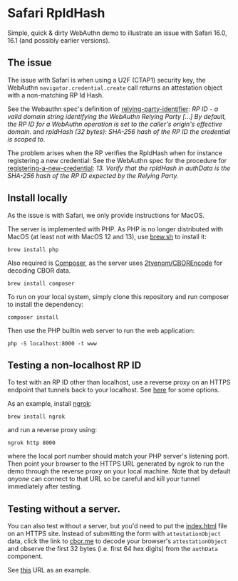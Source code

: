 # Safari RpIdHash

Simple, quick & dirty WebAuthn demo to illustrate an issue with Safari 16.0, 16.1 (and possibly earlier versions).

## The issue

The issue with Safari is when using a U2F (CTAP1) security key, the WebAuthn `navigator.credential.create` call returns an attestation object with a non-matching RP Id Hash.

See the Webauthn spec's definition of <a href="https://www.w3.org/TR/webauthn-2/#relying-party-identifier">relying-party-identifier</a>:
<em>
RP ID - a valid domain string identifying the WebAuthn Relying Party [...]
By default, the RP ID for a WebAuthn operation is set to the caller's origin's effective domain.</em>
and
<em>
rpIdHash (32 bytes): SHA-256 hash of the RP ID the credential is scoped to.
</em>

The problem arises when the RP verifies the RpIdHash when for instance registering a new credential:
See the WebAuthn spec for the procedure for <a href="https://www.w3.org/TR/webauthn-2/#sctn-registering-a-new-credential">registering-a-new-credential</a>:
<em>
13. Verify that the rpIdHash in authData is the SHA-256 hash of the RP ID expected by the Relying Party.
</em>

## Install locally

As the issue is with Safari, we only provide instructions for MacOS.

The server is implemented with PHP. As PHP is no longer distributed with MacOS (at least not with MacOS 12 and 13), use <a href="https://brew.sh">brew.sh</a> to install it:

    brew install php

Also required is <a href="https://getcomposer.org">Composer</a>, as the server uses <a href="https://github.com/2tvenom/CBOREncode">2tvenom/CBOREncode</a> for decoding CBOR data.

    brew install composer

To run on your local system, simply clone this repository and run composer to install the dependency:

    composer install

Then use the PHP builtin web server to run the web application:

    php -S localhost:8000 -t www

## Testing a non-localhost RP ID

To test with an RP ID other than localhost, use a reverse proxy on an HTTPS endpoint that tunnels back to your localhost.
See <a href="https://github.com/anderspitman/awesome-tunneling">here</a> for some options.

As an example, install <a href="https://ngrok.com/">ngrok</a>:

    brew install ngrok

and run a reverse proxy using:

    ngrok http 8000

where the local port number should match your PHP server's listening port.
Then point your browser to the HTTPS URL generated by ngrok to run the demo through the reverse proxy on your local machine.
Note that by default *anyone* can connect to that URL so be careful and kill your tunnel immediately after testing.

## Testing without a server.

You can also test without a server, but you'd need to put the <a href="index.html">index.html</a> file on an HTTPS site.
Instead of submitting the form with `attestationObject` data, click the link to <a href="cbor.me">cbor.me</a> to decode your browser's `attestationObject` and observe the first 32 bytes (i.e. first 64 hex digits) from the `authData` component.

See <a href="https://cbor.me/?bytes=a363666d74646e6f6e656761747453746d74a068617574684461746158c449960de5880e8c687434170f6476605b8fe4aeb9a28632c7995cf3ba831d9763450000011c000000000000000000000000000000000040d2a024df249af06f9e5e1e297b02d3092a6ca38907389346a290eff38966ab31699a00613af0fbc78d927681dbd978daca242c69541c2c823507c18e3aa9eaffa50102032620012158202a8b5bfa47cdb5f4bfc0b164865a21f61080bf064c59dc205bfc56aa1bcd066222582066b947585458d39c2a918ca578ed33a8167504ce20438c007cbb61857290fa57">this</a> URL as an example.

